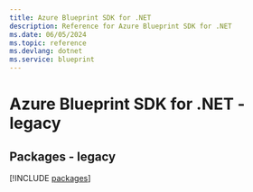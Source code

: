 ```yaml
---
title: Azure Blueprint SDK for .NET
description: Reference for Azure Blueprint SDK for .NET
ms.date: 06/05/2024
ms.topic: reference
ms.devlang: dotnet
ms.service: blueprint
---
```

# Azure Blueprint SDK for .NET - legacy
## Packages - legacy
[!INCLUDE [packages](blueprint-index.md)]